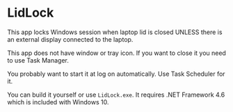 # LidLock

This app locks Windows session when laptop lid is closed UNLESS there is an external display connected to the laptop.

This app does not have window or tray icon. If you want to close it you need to use Task Manager. 

You probably want to start it at log on automatically. Use Task Scheduler for it. 

You can build it yourself or use `LidLock.exe`. It requires .NET Framework 4.6 which is included with Windows 10.